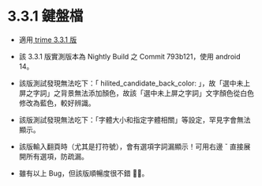 # 3.3.1 鍵盤檔

- 適用[ trime 3.3.1 版](https://github.com/osfans/trime/releases/tag/v3.3.1)

- 該 3.3.1 版實測版本為 Nightly Build 之 Commit 793b121，使用 android 14。

- 該版測試發現無法吃下：「 hilited_candidate_back_color: 」，故「選中未上屏之字詞」之背景無法添加顏色，故該「選中未上屏之字詞」文字顏色從白色修改為藍色，較好辨識。

- 該版測試發現無法吃下：「字體大小和指定字體相關」等設定，罕見字會無法顯示。

- 該版輸入翻頁時（尤其是打符號），會有選項字詞漏顯示！可用右邊 ˇ 直接展開所有選項，防疏漏。

- 雖有以上 Bug，但該版順暢度很不錯 👍🏻。
